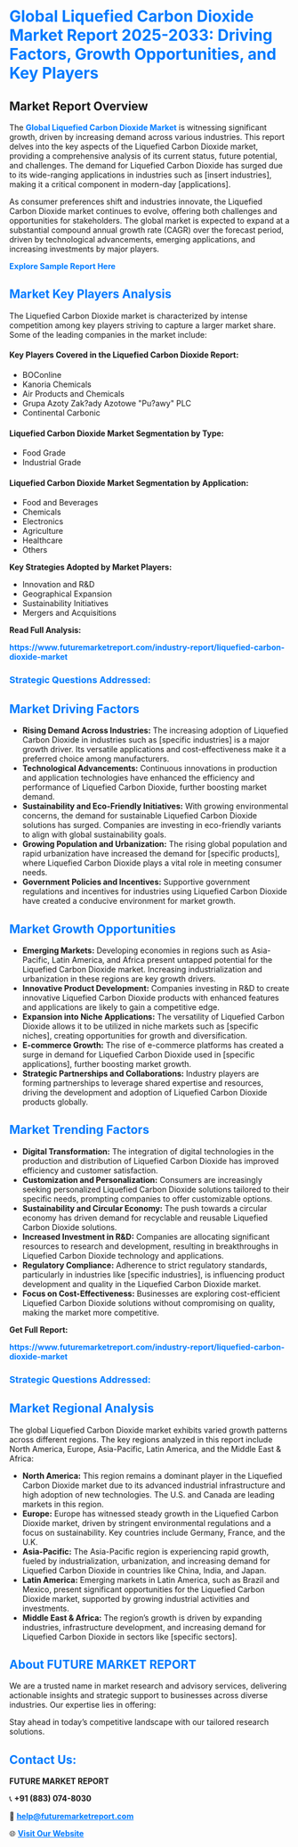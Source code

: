 <h1 style="color: #007BFF;">Global Liquefied Carbon Dioxide Market Report 2025-2033: Driving Factors, Growth Opportunities, and Key Players</h1>

<section id="overview">
<h2>Market Report Overview</h2>
<p>The <a href="https://www.futuremarketreport.com/industry-report/liquefied-carbon-dioxide-market" style="color: #007BFF; text-decoration: none;"><strong>Global Liquefied Carbon Dioxide Market</strong></a> is witnessing significant growth, driven by increasing demand across various industries. This report delves into the key aspects of the Liquefied Carbon Dioxide market, providing a comprehensive analysis of its current status, future potential, and challenges. The demand for Liquefied Carbon Dioxide has surged due to its wide-ranging applications in industries such as [insert industries], making it a critical component in modern-day [applications].</p>
<p>As consumer preferences shift and industries innovate, the Liquefied Carbon Dioxide market continues to evolve, offering both challenges and opportunities for stakeholders. The global market is expected to expand at a substantial compound annual growth rate (CAGR) over the forecast period, driven by technological advancements, emerging applications, and increasing investments by major players.</p>
</section>

<section id="overview">
<p><a href="https://www.futuremarketreport.com/request-sample/reportId=61377" style="color: #007BFF; text-decoration: none;"><strong>Explore Sample Report Here</strong></a></p>
</section>

<section id="key-players">
<h2 style="color: #007BFF;">Market Key Players Analysis</h2>
<p>The Liquefied Carbon Dioxide market is characterized by intense competition among key players striving to capture a larger market share. Some of the leading companies in the market include:</p>
<h4>Key Players Covered in the Liquefied Carbon Dioxide Report:</h4>
<ul><li>BOConline</li><li>Kanoria Chemicals</li><li>Air Products and Chemicals</li><li>Grupa Azoty Zak?ady Azotowe &quot;Pu?awy&quot; PLC</li><li>Continental Carbonic</li></ul>
<h4>Liquefied Carbon Dioxide Market Segmentation by Type:</h4>
<ul><li>Food Grade</li><li>Industrial Grade</li></ul>

<h4>Liquefied Carbon Dioxide Market Segmentation by Application:</h4>
<ul><li>Food and Beverages</li><li>Chemicals</li><li>Electronics</li><li>Agriculture</li><li>Healthcare</li><li>Others</li></ul>
<p><strong>Key Strategies Adopted by Market Players:</strong></p>
<ul>
<li>Innovation and R&D</li>
<li>Geographical Expansion</li>
<li>Sustainability Initiatives</li>
<li>Mergers and Acquisitions</li>
</ul>
</section>

<section>
<p><strong>Read Full Analysis: </strong></p><a href="https://www.futuremarketreport.com/industry-report/liquefied-carbon-dioxide-market" style="color: #007BFF; text-decoration: none;"><strong>https://www.futuremarketreport.com/industry-report/liquefied-carbon-dioxide-market</strong></a>
<h3 style="color: #007BFF;">Strategic Questions Addressed:</h3>
</section>

<section id="driving-factors">
<h2 style="color: #007BFF;">Market Driving Factors</h2>
<ul>
<li><strong>Rising Demand Across Industries:</strong> The increasing adoption of Liquefied Carbon Dioxide in industries such as [specific industries] is a major growth driver. Its versatile applications and cost-effectiveness make it a preferred choice among manufacturers.</li>
<li><strong>Technological Advancements:</strong> Continuous innovations in production and application technologies have enhanced the efficiency and performance of Liquefied Carbon Dioxide, further boosting market demand.</li>
<li><strong>Sustainability and Eco-Friendly Initiatives:</strong> With growing environmental concerns, the demand for sustainable Liquefied Carbon Dioxide solutions has surged. Companies are investing in eco-friendly variants to align with global sustainability goals.</li>
<li><strong>Growing Population and Urbanization:</strong> The rising global population and rapid urbanization have increased the demand for [specific products], where Liquefied Carbon Dioxide plays a vital role in meeting consumer needs.</li>
<li><strong>Government Policies and Incentives:</strong> Supportive government regulations and incentives for industries using Liquefied Carbon Dioxide have created a conducive environment for market growth.</li>
</ul>
</section>

<section id="growth-opportunities">
<h2 style="color: #007BFF;">Market Growth Opportunities</h2>
<ul>
<li><strong>Emerging Markets:</strong> Developing economies in regions such as Asia-Pacific, Latin America, and Africa present untapped potential for the Liquefied Carbon Dioxide market. Increasing industrialization and urbanization in these regions are key growth drivers.</li>
<li><strong>Innovative Product Development:</strong> Companies investing in R&D to create innovative Liquefied Carbon Dioxide products with enhanced features and applications are likely to gain a competitive edge.</li>
<li><strong>Expansion into Niche Applications:</strong> The versatility of Liquefied Carbon Dioxide allows it to be utilized in niche markets such as [specific niches], creating opportunities for growth and diversification.</li>
<li><strong>E-commerce Growth:</strong> The rise of e-commerce platforms has created a surge in demand for Liquefied Carbon Dioxide used in [specific applications], further boosting market growth.</li>
<li><strong>Strategic Partnerships and Collaborations:</strong> Industry players are forming partnerships to leverage shared expertise and resources, driving the development and adoption of Liquefied Carbon Dioxide products globally.</li>
</ul>
</section>

<section id="trending-factors">
<h2 style="color: #007BFF;">Market Trending Factors</h2>
<ul>
<li><strong>Digital Transformation:</strong> The integration of digital technologies in the production and distribution of Liquefied Carbon Dioxide has improved efficiency and customer satisfaction.</li>
<li><strong>Customization and Personalization:</strong> Consumers are increasingly seeking personalized Liquefied Carbon Dioxide solutions tailored to their specific needs, prompting companies to offer customizable options.</li>
<li><strong>Sustainability and Circular Economy:</strong> The push towards a circular economy has driven demand for recyclable and reusable Liquefied Carbon Dioxide solutions.</li>
<li><strong>Increased Investment in R&D:</strong> Companies are allocating significant resources to research and development, resulting in breakthroughs in Liquefied Carbon Dioxide technology and applications.</li>
<li><strong>Regulatory Compliance:</strong> Adherence to strict regulatory standards, particularly in industries like [specific industries], is influencing product development and quality in the Liquefied Carbon Dioxide market.</li>
<li><strong>Focus on Cost-Effectiveness:</strong> Businesses are exploring cost-efficient Liquefied Carbon Dioxide solutions without compromising on quality, making the market more competitive.</li>
</ul>
</section>

<section>
<p><strong>Get Full Report: </strong></p><a href="https://www.futuremarketreport.com/industry-report/liquefied-carbon-dioxide-market" style="color: #007BFF; text-decoration: none;"><strong>https://www.futuremarketreport.com/industry-report/liquefied-carbon-dioxide-market</strong></a>
<h3 style="color: #007BFF;">Strategic Questions Addressed:</h3>
</section>


<section id="regional-analysis">
<h2 style="color: #007BFF;">Market Regional Analysis</h2>
<p>The global Liquefied Carbon Dioxide market exhibits varied growth patterns across different regions. The key regions analyzed in this report include North America, Europe, Asia-Pacific, Latin America, and the Middle East & Africa:</p>
<ul>
<li><strong>North America:</strong> This region remains a dominant player in the Liquefied Carbon Dioxide market due to its advanced industrial infrastructure and high adoption of new technologies. The U.S. and Canada are leading markets in this region.</li>
<li><strong>Europe:</strong> Europe has witnessed steady growth in the Liquefied Carbon Dioxide market, driven by stringent environmental regulations and a focus on sustainability. Key countries include Germany, France, and the U.K.</li>
<li><strong>Asia-Pacific:</strong> The Asia-Pacific region is experiencing rapid growth, fueled by industrialization, urbanization, and increasing demand for Liquefied Carbon Dioxide in countries like China, India, and Japan.</li>
<li><strong>Latin America:</strong> Emerging markets in Latin America, such as Brazil and Mexico, present significant opportunities for the Liquefied Carbon Dioxide market, supported by growing industrial activities and investments.</li>
<li><strong>Middle East & Africa:</strong> The region’s growth is driven by expanding industries, infrastructure development, and increasing demand for Liquefied Carbon Dioxide in sectors like [specific sectors].</li>
</ul>
</section>

<footer>
<h2 style="color: #007BFF;">About FUTURE MARKET REPORT</h2>
<p>We are a trusted name in market research and advisory services, delivering actionable insights and strategic support to businesses across diverse industries. Our expertise lies in offering:</p>

<p>Stay ahead in today’s competitive landscape with our tailored research solutions.</p>

<h2 style="color: #007BFF;">Contact Us:</h2>
<p><strong>FUTURE MARKET REPORT</strong></p>
<p>📞 <strong>+91 (883) 074-8030</strong></p>
<p>📧 <strong><a href="mailto:help@futuremarketreport.com" style="color: #007BFF;">help@futuremarketreport.com</a></strong></p>
<p>🌐 <strong><a href="https://www.futuremarketreport.com/" style="color: #007BFF;">Visit Our Website</a></strong></p>
</footer>